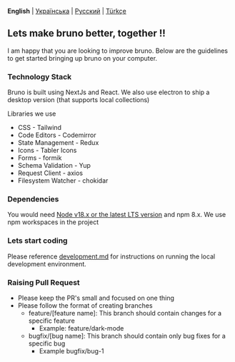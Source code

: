**English** | [Українська](/contributing_ua.md) | [Русский](/contributing_ru.md) | [Türkçe](/contributing_tr.md)

## Lets make bruno better, together !!

I am happy that you are looking to improve bruno. Below are the guidelines to get started bringing up bruno on your computer.

### Technology Stack

Bruno is built using NextJs and React. We also use electron to ship a desktop version (that supports local collections)

Libraries we use

- CSS - Tailwind
- Code Editors - Codemirror
- State Management - Redux
- Icons - Tabler Icons
- Forms - formik
- Schema Validation - Yup
- Request Client - axios
- Filesystem Watcher - chokidar

### Dependencies

You would need [Node v18.x or the latest LTS version](https://nodejs.org/en/) and npm 8.x. We use npm workspaces in the project

### Lets start coding

Please reference [development.md](docs/development.md) for instructions on running the local development environment.

### Raising Pull Request

- Please keep the PR's small and focused on one thing
- Please follow the format of creating branches
  - feature/[feature name]: This branch should contain changes for a specific feature
    - Example: feature/dark-mode
  - bugfix/[bug name]: This branch should contain only bug fixes for a specific bug
    - Example bugfix/bug-1
